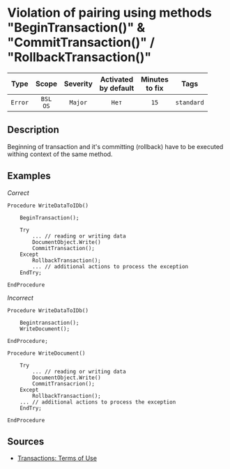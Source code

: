 # Violation of pairing using methods "BeginTransaction()" & "CommitTransaction()" / "RollbackTransaction()"

| Type | Scope | Severity | Activated<br/>by default | Minutes<br/>to fix | Tags |
| :-: | :-: | :-: | :-: | :-: | :-: |
| `Error` | `BSL`<br/>`OS` | `Major` | `Нет` | `15` | `standard` |


## <TODO PARAMS>

## Description

Beginning of transaction and it's committing (rollback) have to be executed withing context of the same method.

## Examples

*Correct*

```bsl
Procedure WriteDataToIDb()

    BeginTransaction();

    Try
        ... // reading or writing data
        DocumentObject.Write()
        CommitTransaction();
    Except
        RollbackTransaction();
        ... // additional actions to process the exception
    EndTry;

EndProcedure
```

*Incorrect*

```bsl
Procedure WriteDataToIDb()
 
    Begintransaction();
    WriteDocument();

EndProcedure;

Procedure WriteDocument()

    Try
        ... // reading or writing data
        DocumentObject.Write()
        CommitTransacrion();
    Except
        RollbackTransaction();
    ... // additional actions to process the exception
    EndTry;

EndProcedure
```

## Sources

* [Transactions: Terms of Use](https://its.1c.ru/db/v8std#content:783:hdoc)
